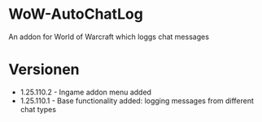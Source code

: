 # WoW-AutoChatLog

An addon for World of Warcraft which loggs chat messages

# Versionen

- 1.25.110.2 - Ingame addon menu added
- 1.25.110.1 - Base functionality added: logging messages from different chat types
